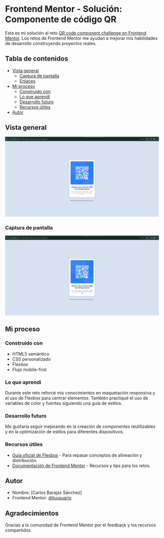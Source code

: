 # Frontend Mentor - Solución: Componente de código QR

Esta es mi solución al reto [QR code component challenge en Frontend Mentor](https://www.frontendmentor.io/challenges/qr-code-component-iux_sIO_H). Los retos de Frontend Mentor me ayudan a mejorar mis habilidades de desarrollo construyendo proyectos reales.

## Tabla de contenidos
- [Vista general](#vista-general)
  - [Captura de pantalla](#captura-de-pantalla)
  - [Enlaces](#enlaces)
- [Mi proceso](#mi-proceso)
  - [Construido con](#construido-con)
  - [Lo que aprendí](#lo-que-aprendí)
  - [Desarrollo futuro](#desarrollo-futuro)
  - [Recursos útiles](#recursos-útiles)
- [Autor](#autor)

## Vista general
![alt text](image.png)

### Captura de pantalla

![Captura de pantalla del componente QR](image.png)


## Mi proceso

### Construido con
- HTML5 semántico
- CSS personalizado
- Flexbox
- Flujo mobile-first

### Lo que aprendí
Durante este reto reforcé mis conocimientos en maquetación responsiva y el uso de Flexbox para centrar elementos. También practiqué el uso de variables de color y fuentes siguiendo una guía de estilos.

### Desarrollo futuro
Me gustaría seguir mejorando en la creación de componentes reutilizables y en la optimización de estilos para diferentes dispositivos.

### Recursos útiles
- [Guía oficial de Flexbox](https://css-tricks.com/snippets/css/a-guide-to-flexbox/) - Para repasar conceptos de alineación y distribución.
- [Documentación de Frontend Mentor](https://www.frontendmentor.io/resources) - Recursos y tips para los retos.

## Autor
- Nombre: [Carlos Barajas Sánchez]
- Frontend Mentor: [@tuusuario](https://www.frontendmentor.io/profile/CarlosBarajas75)

## Agradecimientos
Gracias a la comunidad de Frontend Mentor por el feedback y los recursos compartidos.
